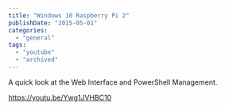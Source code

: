```yaml
---
title: "Windows 10 Raspberry Pi 2"
publishDate: "2015-05-01"
categories: 
  - "general"
tags: 
  - "youtube"
  - "archived"
---
```


A quick look at the Web Interface and PowerShell Management.

https://youtu.be/Ywg1JVHBC10
